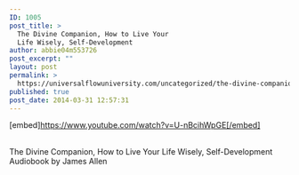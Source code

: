 ```yaml
---
ID: 1005
post_title: >
  The Divine Companion, How to Live Your
  Life Wisely, Self-Development
author: abbie04m553726
post_excerpt: ""
layout: post
permalink: >
  https://universalflowuniversity.com/uncategorized/the-divine-companion-how-to-live-your-life-wisely-self-development/
published: true
post_date: 2014-03-31 12:57:31
---
```

[embed]https://www.youtube.com/watch?v=U-nBcihWpGE[/embed]</br></br>
<p>The Divine Companion, How to Live Your Life Wisely, Self-Development Audiobook by James Allen</p>